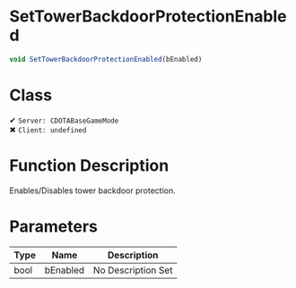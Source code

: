 # SetTowerBackdoorProtectionEnabled
```js	
void SetTowerBackdoorProtectionEnabled(bEnabled)
```
# Class
✔ `Server: CDOTABaseGameMode`  
✖ `Client: undefined`  

# Function Description
Enables/Disables tower backdoor protection.
# Parameters
Type|Name|Description
--|--|--
bool|bEnabled|No Description Set
